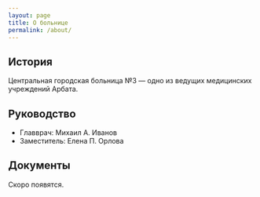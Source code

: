 ```yaml
---
layout: page
title: О больнице
permalink: /about/
---
```


## История

Центральная городская больница №3 — одно из ведущих медицинских учреждений Арбата.

## Руководство

* Главврач: Михаил А. Иванов
* Заместитель: Елена П. Орлова

## Документы

Скоро появятся.
